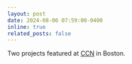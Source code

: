 ```yaml
---
layout: post
date: 2024-08-06 07:59:00-0400
inline: true
related_posts: false
---
```


Two projects featured at [CCN](https://2024.ccneuro.org/) in Boston.
